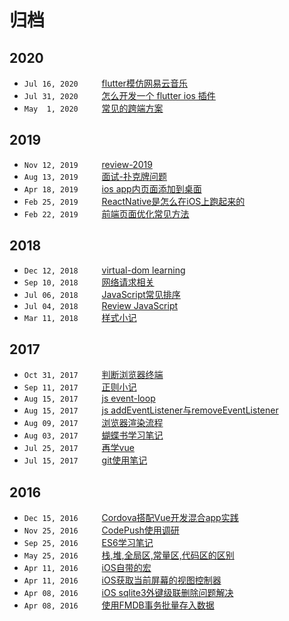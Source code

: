 # 归档

## 2020

- `Jul 16, 2020` <img width="30"/>  [flutter模仿网易云音乐](/2020/flutter模仿网易云音乐.html)
- `Jul 31, 2020` <img width="30"/>  [怎么开发一个 flutter ios 插件](/2020/怎么开发一个flutter-ios插件.html)
- `May  1, 2020` <img width="30"/>  [常见的跨端方案](/2020/常见的跨端方案.html)

## 2019

- `Nov 12, 2019` <img width="30"/>  [review-2019](https://github.com/wayshon/review-2019)
- `Aug 13, 2019` <img width="30"/>  [面试-扑克牌问题](/2019/面试-扑克牌问题.html)
- `Apr 18, 2019` <img width="30"/>  [ios app内页面添加到桌面](/2019/ios-app内页面添加到桌面.html)
- `Feb 25, 2019` <img width="30"/>  [ReactNative是怎么在iOS上跑起来的](/2019/ReactNative是怎么在iOS上跑起来的.html)
- `Feb 22, 2019` <img width="30"/>  [前端页面优化常见方法](/2019/前端页面优化常见方法.html)

## 2018

- `Dec 12, 2018` <img width="30"/>  [virtual-dom learning](/2018/virtual-dom-learning.html)
- `Sep 10, 2018` <img width="30"/>  [网络请求相关](/2018/网络请求相关.html)
- `Jul 06, 2018` <img width="30"/>  [JavaScript常见排序](/2018/JavaScript常见排序.html)
- `Jul 04, 2018` <img width="30"/>  [Review JavaScript](/2018/Review_JavaScript.html)
- `Mar 11, 2018` <img width="30"/>  [样式小记](/2018/样式小记.html)

## 2017

- `Oct 31, 2017` <img width="30"/>  [判断浏览器终端](/2017/判断浏览器终端.html)
- `Sep 11, 2017` <img width="30"/>  [正则小记](/2017/正则小记.html)
- `Aug 15, 2017` <img width="30"/>  [js event-loop](/2017/js_event-loop.html)
- `Aug 15, 2017` <img width="30"/>  [js addEventListener与removeEventListener](/2017/js_addEventListener&removeEventListener.html)
- `Aug 09, 2017` <img width="30"/>  [浏览器渲染流程](/2017/浏览器渲染流程.html)
- `Aug 03, 2017` <img width="30"/>  [蝴蝶书学习笔记](/2017/蝴蝶书学习笔记.html)
- `Jul 25, 2017` <img width="30"/>  [再学vue](/2017/再学vue.html)
- `Jul 15, 2017` <img width="30"/>  [git使用笔记](/2017/git使用笔记.html)

## 2016 

- `Dec 15, 2016` <img width="30"/>  [Cordova搭配Vue开发混合app实践](/2016/Cordova搭配Vue开发混合app实践.html)
- `Nov 25, 2016` <img width="30"/>  [CodePush使用调研](/2016/CodePush使用调研.html)
- `Sep 25, 2016` <img width="30"/>  [ES6学习笔记](/2016/ES6学习笔记.html)
- `May 25, 2016` <img width="30"/>  [栈,堆,全局区,常量区,代码区的区别](/2016/栈,堆,全局区,常量区,代码区的区别.html)
- `Apr 11, 2016` <img width="30"/>  [iOS自带的宏](/2016/iOS自带的宏.html)
- `Apr 11, 2016` <img width="30"/>  [iOS获取当前屏幕的视图控制器](/2016/iOS获取当前屏幕的视图控制器.html)
- `Apr 08, 2016` <img width="30"/>  [iOS sqlite3外键级联删除问题解决](/2016/iOS-sqlite3外键级联删除问题解决.html)
- `Apr 08, 2016` <img width="30"/>  [使用FMDB事务批量存入数据](/2016/使用FMDB事务批量存入数据.html)